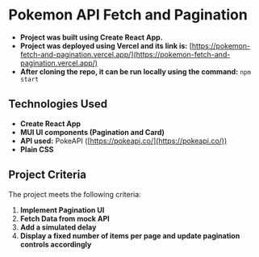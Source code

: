 # Pokemon API Fetch and Pagination

- **Project was built using Create React App.**
- **Project was deployed using Vercel and its link is:** [https://pokemon-fetch-and-pagination.vercel.app/](https://pokemon-fetch-and-pagination.vercel.app/)
- **After cloning the repo, it can be run locally using the command:** `npm start`

## Technologies Used

- **Create React App**
- **MUI UI components (Pagination and Card)**
- **API used:** PokeAPI ([https://pokeapi.co/](https://pokeapi.co/))
- **Plain CSS**

## Project Criteria

The project meets the following criteria:

1. **Implement Pagination UI**
2. **Fetch Data from mock API**
3. **Add a simulated delay**
4. **Display a fixed number of items per page and update pagination controls accordingly**
